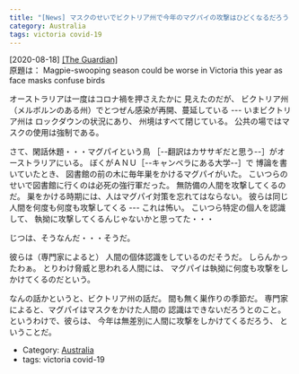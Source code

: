 ```yaml
---
title: "[News] マスクのせいでビクトリア州で今年のマグパイの攻撃はひどくなるだろう "
category: Australia
tags: victoria covid-19
---
```


[2020-08-18] [[The Guardian]](https://www.theguardian.com/environment/2020/aug/18/magpie-swooping-season-could-be-worse-in-victoria-this-year-as-face-masks-confuse-birds)  
 原題は： Magpie-swooping season could be worse in
Victoria this year as face masks confuse birds

 オーストラリアは一度はコロナ禍を押さえたかに
見えたのだが、
ビクトリア州（メルボルンのある州）でとつぜん感染が再開、蔓延している ---
いまビクトリア州は
ロックダウンの状況にあり、
州境はすべて閉じている。
公共の場ではマスクの使用は強制である。

 さて、閑話休題・・・マグパイという鳥
［--翻訳はカササギだと思う--］がオーストラリアにいる。
ぼくがＡＮＵ［--キャンベラにある大学--］で
博論を書いていたとき、
図書館の前の木に毎年巣をかけるマグパイがいた。
こいつらのせいで図書館に行くのは必死の強行軍だった。
無防備の人間を攻撃してくるのだ。
巣をかける時期には、人はマグパイ対策を忘れてはならない。
彼らは同じ人間を何度も何度も攻撃してくる ---
これは怖い。
こいつら特定の個人を認識して、
執拗に攻撃してくるんじゃないかと思ってた・・・

 じつは、そうなんだ・・・そうだ。

 彼らは（専門家によると）
人間の個体認識をしているのだそうだ。
しらんかったわぁ。
とりわけ脅威と思われる人間には、
マグパイは執拗に何度も攻撃をしかけてくるのだという。

 なんの話かというと、ビクトリア州の話だ。
間も無く巣作りの季節だ。
専門家によると、マグパイはマスクをかけた人間の
認識はできないだろうとのこと。
というわけで、彼らは、
今年は無差別に人間に攻撃をしかけてくるだろう、
ということだ。

- Category: [Australia](https://merapano.github.io/categories.html#Australia)
- tags: victoria covid-19

